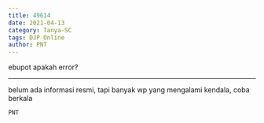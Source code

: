 ```yaml
---
title: 49614
date: 2021-04-13
category: Tanya-SC
tags: DJP Online
author: PNT
---
```


ebupot apakah error?

---

belum ada informasi resmi, tapi banyak wp yang mengalami kendala, coba berkala

`PNT`
